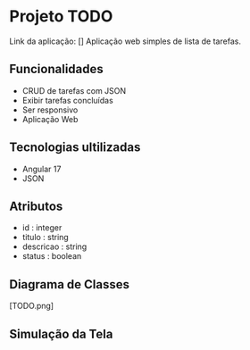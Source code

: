 # Projeto TODO

Link da aplicação: []
Aplicação web simples de lista de tarefas.

## Funcionalidades

- CRUD de tarefas com JSON
- Exibir tarefas concluídas
- Ser responsivo
- Aplicação Web

## Tecnologias ultilizadas

- Angular 17
- JSON
	
## Atributos

- id : integer
- titulo : string
- descricao : string
- status : boolean
	
## Diagrama de Classes

[TODO.png]

## Simulação da Tela



